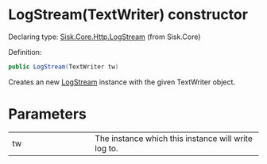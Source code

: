 <!--

Copyrights 2023 Sisk Framework - CypherPotato
Published under MIT license

!!! DO NOT EDIT THIS FILE !!!
This file was generated by a tool in the Sisk package. To edit the information in this documentation,
edit the XML documentation present in the Sisk source code.

-->


# LogStream(TextWriter) constructor

Declaring type: [Sisk.Core.Http.LogStream](/read?q=/contents/spec/Sisk.Core.Http.LogStream.md) (from Sisk.Core)


Definition:

```cs
public LogStream(TextWriter tw)
```

Creates an new <a href="/read?q=/contents/spec/Sisk.Core.Http.LogStream.md">LogStream</a> instance with the given TextWriter object.


# Parameters

<table>
    <tbody>
<tr>
    <td width="33%">tw</td>
    <td>The  instance which this instance will write log to.</td>
</tr>
    </tbody>
</table>
